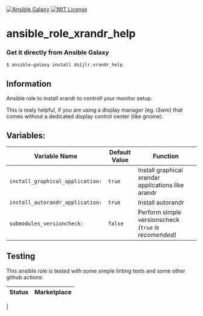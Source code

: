 [![Ansible Galaxy](https://raw.githubusercontent.com/roles-ansible/ansible_role_xrandr_help/main/.github/galaxy.svg?sanitize=true)](https://galaxy.ansible.com/do1jlr/xrandr_help) [![MIT License](https://raw.githubusercontent.com/roles-ansible/ansible_role_xrandr_help/main/.github/license.svg?sanitize=true)](https://github.com/roles-ansible/ansible_role_xrandr_help/blob/main/LICENSE)

 ansible_role_xrandr_help
==========================

### Get it directly from Ansible Galaxy 
```bash
$ ansible-galaxy install do1jlr.xrandr_help
```

 Information
-----------------

Ansible role to install xrandr to controll your monitor setup.

This is realy helpful, if you are using a display manager (eg. i3wm) that comes without a dedicated display control center (like gnome).

 Variables:
-----------------

| Variable Name | Default Value | Function |
| ------------- | ------------- | -------- |
| ``install_graphical_application:`` | ``true`` | Install graphical xrandar applications like arandr |
| ``install_autorandr_application:`` | ``true`` | Install autorandr |
| ``submodules_versioncheck:`` | ``false`` | Perform simple versionscheck *(``true`` is recomended)* |

 Testing
---------
This ansible role is tested with some simple linting tests and some other github actions:

| Status | Marketplace |
| ------ | ----------- |
|
